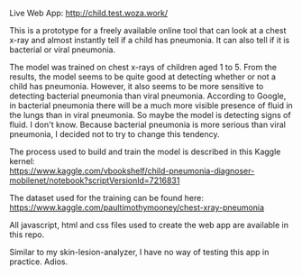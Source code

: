 
Live Web App: http://child.test.woza.work/

This is a prototype for a freely available online tool that can look at a chest x-ray and almost instantly tell if a child has pneumonia. It can also tell if it is bacterial or viral pneumonia.

The model was trained on chest x-rays of children aged 1 to 5. From the results, the model seems to be quite good at detecting whether or not a child has pneumonia. However, it also seems to be more sensitive to detecting bacterial pneumonia than viral pneumonia. According to Google, in bacterial pneumonia there will be a much more visible presence of fluid in the lungs than in viral pneumonia. So maybe the model is detecting signs of fluid. I don't know. Because bacterial pneumonia is more serious than viral pneumonia, I decided not to try to change this tendency.

The process used to build and train the model is described in this Kaggle kernel:<br>
https://www.kaggle.com/vbookshelf/child-pneumonia-diagnoser-mobilenet/notebook?scriptVersionId=7216831

The dataset used for the training can be found here:<br>
https://www.kaggle.com/paultimothymooney/chest-xray-pneumonia

All javascript, html and css files used to create the web app are available in this repo.

Similar to my skin-lesion-analyzer, I have no way of testing this app in practice. Adios.


